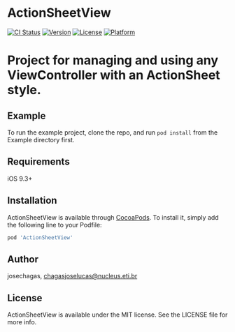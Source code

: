 # ActionSheetView

[![CI Status](http://img.shields.io/travis/josechagas/ActionSheetView.svg?style=flat)](https://travis-ci.org/josechagas/ActionSheetView)
[![Version](https://img.shields.io/cocoapods/v/ActionSheetView.svg?style=flat)](http://cocoapods.org/pods/ActionSheetView)
[![License](https://img.shields.io/cocoapods/l/ActionSheetView.svg?style=flat)](http://cocoapods.org/pods/ActionSheetView)
[![Platform](https://img.shields.io/cocoapods/p/ActionSheetView.svg?style=flat)](http://cocoapods.org/pods/ActionSheetView)


Project for managing and using any ViewController with an ActionSheet style.
=======


## Example

To run the example project, clone the repo, and run `pod install` from the Example directory first.

## Requirements

iOS 9.3+

## Installation

ActionSheetView is available through [CocoaPods](http://cocoapods.org). To install
it, simply add the following line to your Podfile:

```ruby
pod 'ActionSheetView'
```

## Author

josechagas, chagasjoselucas@nucleus.eti.br

## License

ActionSheetView is available under the MIT license. See the LICENSE file for more info.

